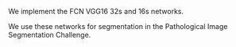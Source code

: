We implement the FCN VGG16 32s and 16s networks.

We use these networks for segmentation in the 
Pathological Image Segmentation Challenge.


